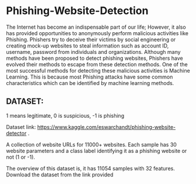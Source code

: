 # Phishing-Website-Detection

The Internet has become an indispensable part of our life; However, it also has provided
opportunities to anonymously perform malicious activities like Phishing. Phishers try to deceive their
victims by social engineering or creating mock-up websites to steal information such as account ID,
username, password from individuals and organizations. Although many methods have been
proposed to detect phishing websites, Phishers have evolved their methods to escape from these
detection methods. One of the most successful methods for detecting these malicious activities is
Machine Learning. This is because most Phishing attacks have some common characteristics which
can be identified by machine learning methods.


## DATASET:
1 means legitimate, 
0 is suspicious, 
-1 is phishing

Dataset link: https://www.kaggle.com/eswarchandt/phishing-website-detector .

A collection of website URLs for 11000+ websites. Each sample has 30 website parameters and a class label identifying it as a phishing website or not (1 or -1).

The overview of this dataset is, it has 11054 samples with 32 features. Download the dataset
from the link provided
